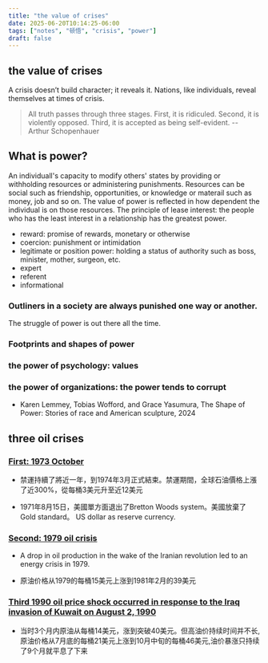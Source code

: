 ```yaml
---
title: "the value of crises"
date: 2025-06-20T10:14:25-06:00
tags: ["notes", "顿悟", "crisis", "power"]
draft: false
---
```


## the value of crises

A crisis doesn’t build character; it reveals it. Nations, like individuals, reveal themselves at times of crisis.

> All truth passes through three stages. First, it is ridiculed. Second, it is violently opposed. Third, it is accepted as being self-evident. -- Arthur Schopenhauer

## What is power? 

An individuall's capacity to modify others' states by providing or withholding resources or administering punishments. Resources can be social such as friendship, opportunities, or knowledge or materail such as money, job and so on. The value of power is reflected in how dependent the individual is on those resources. The principle of lease interest: the people who has the least interest in a relationship has the greatest power.

* reward: promise of rewards, monetary or otherwise
* coercion: punishment or intimidation
* legitimate or position power: holding a status of authority such as boss, minister, mother, surgeon, etc.
* expert
* referent
* informational

### Outliners in a society are always punished one way or another. 

The struggle of power is out there all the time.

### Footprints and shapes of power

### the power of psychology: values

### the power of organizations: the power tends to corrupt

* Karen Lemmey, Tobias Wofford, and Grace Yasumura, The Shape of Power: Stories of race and American sculpture, 2024

## three oil crises

### [First: 1973 October](https://en.wikipedia.org/wiki/1973_oil_crisis)

* 禁運持續了將近一年，到1974年3月正式結束。禁運期間，全球石油價格上漲了近300%，從每桶3美元升至近12美元

* 1971年8月15日，美國單方面退出了Bretton Woods system。美國放棄了Gold standard。
US dollar as reserve currency.

### [Second: 1979 oil crisis](https://en.wikipedia.org/wiki/1979_oil_crisis)

* A drop in oil production in the wake of the Iranian revolution led to an energy crisis in 1979.

* 原油价格从1979的每桶15美元上涨到1981年2月的39美元

### [Third 1990 oil price shock occurred in response to the Iraq invasion of Kuwait on August 2, 1990](https://en.wikipedia.org/wiki/1990_oil_price_shock)

* 当时3个月内原油从每桶14美元，涨到突破40美元。但高油价持续时间并不长,原油价格从7月底的每桶21美元上涨到10月中旬的每桶46美元,油价暴涨只持续了9个月就平息了下来

